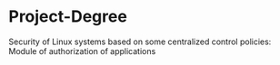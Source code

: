 # Project-Degree 
 Security of Linux systems based on some centralized control policies: Module of authorization of applications
